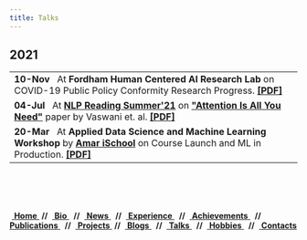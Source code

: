 ```yaml
---
title: Talks
---
```


## 2021
<table>
<tr><td>
<b>10-Nov</b></a> &nbsp; At <b>Fordham Human Centered AI Research Lab</b> </a> on COVID-19 Public Policy Conformity Research Progress.
<a href="/talks/policy-conformity.pdf"> <b>[PDF]</b> </a>
</td></tr>
<tr><td>
<b>04-Jul</b></a> &nbsp; At <a href="https://docs.google.com/document/d/e/2PACX-1vRia76U_JQwpLgGoQRH2mQHJewl1kJcXKiOib81ga3WS6vFkQUucRLwtGI_rUSxQqtett1h2z0cJetl/pub"> <b>NLP Reading Summer'21</b></a> on <a href="https://arxiv.org/abs/1706.03762"><b>"Attention Is All You Need"</b></a> paper by Vaswani et. al.
<a href="/talks/transformer_sunlp21.pdf"> <b>[PDF]</b> </a>
</td></tr>
<tr><td>
<b>20-Mar</b></a> &nbsp; At <b>Applied Data Science and Machine Learning Workshop </b> by </a> <a href="https://amarischool.com/"><b>Amar iSchool</b></a> on Course Launch and ML in Production.
<a href="/talks/adsml_workshop.pdf"> <b>[PDF]</b> </a>
</td></tr>
</table>

<br/>
<br/>
<br/>
<br/>
<div class ="box">
    &nbsp;<a href="">            <b>Home</b>  </a> &nbsp;<b>//</b>
    </b>&nbsp;<a href="#bio">             <b>Bio</b>  </a> &nbsp; <b>//</b>
    &nbsp;<a href="#news">                <b>News</b> </a> &nbsp; <b>//</b>
    &nbsp;<a href="#experience">          <b>Experience</b> </a> &nbsp; <b>//</b>
    &nbsp;<a href="#achievements">        <b>Achievements</b> </a> &nbsp; <b>//</b>
    &nbsp;<a href="#publications">        <b>Publications</b> </a> &nbsp; <b>//</b>
    &nbsp;<a href="#projects">            <b>Projects</b> </a> &nbsp;<b>//</b>
    &nbsp;<a href="#blogs">               <b>Blogs</b> </a> &nbsp; <b>//</b>
    &nbsp;<a href="#talks">               <b>Talks</b>    </a> &nbsp; <b>//</b>
    &nbsp;<a href="#hobbies">             <b>Hobbies</b>    </a> &nbsp; <b>//</b>
    &nbsp;<a href="#contacts">            <b>Contacts</b> </a> &nbsp;
</div>